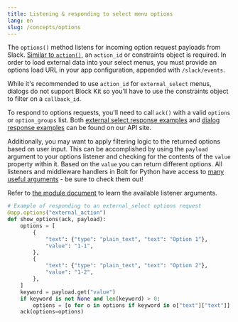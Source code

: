 ```yaml
---
title: Listening & responding to select menu options
lang: en
slug: /concepts/options
---
```


The `options()` method listens for incoming option request payloads from Slack. [Similar to `action()`](/bolt-python/concepts/action-listening),
an `action_id` or constraints object is required. In order to load external data into your select menus, you must provide an options load URL in your app configuration, appended with `/slack/events`.

While it's recommended to use `action_id` for `external_select` menus, dialogs do not support Block Kit so you'll have to use the constraints object to filter on a `callback_id`.

To respond to options requests, you'll need to call `ack()` with a valid `options` or `option_groups` list. Both [external select response examples](/reference/block-kit/block-elements/multi-select-menu-element#external_multi_select) and [dialog response examples](/reference/block-kit/block-elements/multi-select-menu-element#conversation_multi_select) can be found on our API site.

Additionally, you may want to apply filtering logic to the returned options based on user input. This can be accomplished by using the `payload` argument to your options listener and checking for the contents of the `value` property within it. Based on the `value` you can return different options. All listeners and middleware handlers in Bolt for Python have access to [many useful arguments](https://docs.slack.dev/bolt-python/api-docs/slack_bolt/kwargs_injection/args.html) - be sure to check them out!

Refer to [the module document](https://docs.slack.dev/bolt-python/api-docs/slack_bolt/kwargs_injection/args.html) to learn the available listener arguments.
```python
# Example of responding to an external_select options request
@app.options("external_action")
def show_options(ack, payload):
    options = [
        {
            "text": {"type": "plain_text", "text": "Option 1"},
            "value": "1-1",
        },
        {
            "text": {"type": "plain_text", "text": "Option 2"},
            "value": "1-2",
        },
    ]
    keyword = payload.get("value")
    if keyword is not None and len(keyword) > 0:
        options = [o for o in options if keyword in o["text"]["text"]]
    ack(options=options)
```